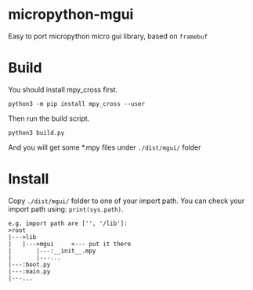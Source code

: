 # micropython-mgui
Easy to port micropython micro gui library, based on ```framebuf```

# Build
You should install mpy_cross first.
```
python3 -m pip install mpy_cross --user
```
Then run the build script.
```
python3 build.py
```
And you will get some *.mpy files under ```./dist/mgui/``` folder

# Install
Copy ```./dist/mgui/``` folder to one of your import path. You can check your import path using: ```print(sys.path)```.
```
e.g. import path are ['', '/lib']:
>root
|--->lib
|   |--->mgui     <--- put it there
|       |---:__init__.mpy
|       |---...
|---:boot.py
|---:main.py
|---...
```
